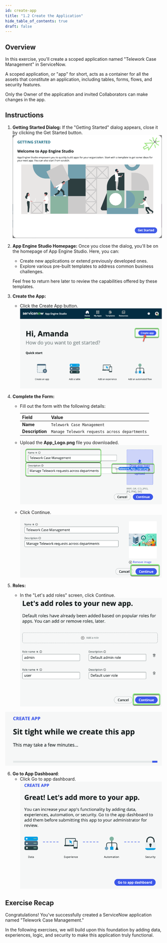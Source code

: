 ```yaml
---
id: create-app
title: "1.2 Create the Application"
hide_table_of_contents: true
draft: false
---
```


## Overview

In this exercise, you'll create a scoped application named "Telework Case Management" in ServiceNow.

A scoped application, or "app" for short, acts as a container for all the assets that constitute an application, including tables, forms, flows, and security features.

Only the Owner of the application and invited Collaborators can make changes in the app. 

## Instructions

1. **Getting Started Dialog:** If the "Getting Started" dialog appears, close it by clicking the <span className="button-purple">Get Started</span> button.
   ![](../images/1_Getting_Started.png)


2. **App Engine Studio Homepage:** Once you close the dialog, you'll be on the homepage of App Engine Studio. Here, you can:
   - Create new applications or extend previously developed ones.
   - Explore various pre-built templates to address common business challenges.

   Feel free to return here later to review the capabilities offered by these templates.


3. **Create the App:**
   - Click the <span className="button-purple">Create App</span> button.
   ![](../images/2023-11-06-10-31-01.png)



4. **Complete the Form:**
   - Fill out the form with the following details:

     |Field|Value 
     |--|--
     |**Name** | `Telework Case Management` 
     |**Description**| `Manage Telework requests across departments`

   - Upload the **App_Logo.png** file you downloaded.
   ![](../images/2023-11-04-17-18-04.png)
   - Click <span className="button-purple">Continue</span>.
   ![](../images/2023-10-18-14-07-21.png)


5. **Roles:**
   - In the "Let's add roles" screen, click <span className="button-purple">Continue</span>.
   ![](../images/2023-10-18-14-06-33.png)


![](../images/2023-11-04-17-19-39.png)


6. **Go to App Dashboard**:
   - Click <span className="button-purple">Go to app dashboard</span>.
   ![](../images/2023-11-04-17-19-57.png)


## Exercise Recap

Congratulations! You've successfully created a ServiceNow application named "Telework Case Management."

In the following exercises, we will build upon this foundation by adding data, experiences, logic, and security to make this application truly functional.